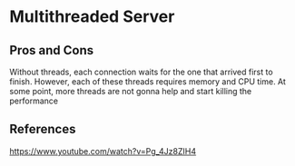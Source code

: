 # Multithreaded Server

## Pros and Cons

Without threads, each connection waits for the one that arrived first to finish.
However, each of these threads requires memory and CPU time. At some point, more threads are not gonna help and start killing the performance

## References

https://www.youtube.com/watch?v=Pg_4Jz8ZIH4
